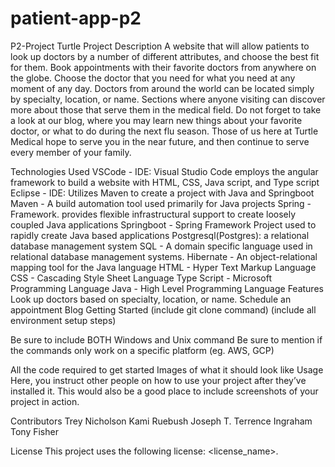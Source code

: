 # patient-app-p2
P2-Project Turtle
Project Description
A website that will allow patients to look up doctors by a number of different attributes, and choose the best fit for them. Book appointments with their favorite doctors from anywhere on the globe. Choose the doctor that you need for what you need at any moment of any day. Doctors from around the world can be located simply by specialty, location, or name. Sections where anyone visiting can discover more about those that serve them in the medical field. Do not forget to take a look at our blog, where you may learn new things about your favorite doctor, or what to do during the next flu season. Those of us here at Turtle Medical hope to serve you in the near future, and then continue to serve every member of your family.

Technologies Used
VSCode - IDE: Visual Studio Code employs the angular framework to build a website with HTML, CSS, Java script, and Type script
Eclipse - IDE: Utilizes Maven to create a project with Java and Springboot
Maven - A build automation tool used primarily for Java projects
Spring - Framework. provides flexible infrastructural support to create loosely coupled Java applications
Springboot - Spring Framework Project used to rapidly create Java based applications
Postgresql(Postgres): a relational database management system
SQL - A domain specific language used in relational database management systems.
Hibernate - An object-relational mapping tool for the Java language
HTML - Hyper Text Markup Language
CSS - Cascading Style Sheet Language
Type Script - Microsoft Programming Language
Java - High Level Programming Language
Features
Look up doctors based on specialty, location, or name.
Schedule an appointment
Blog
Getting Started
(include git clone command) (include all environment setup steps)

Be sure to include BOTH Windows and Unix command
Be sure to mention if the commands only work on a specific platform (eg. AWS, GCP)

All the code required to get started
Images of what it should look like
Usage
Here, you instruct other people on how to use your project after they’ve installed it. This would also be a good place to include screenshots of your project in action.

Contributors
Trey Nicholson Kami Ruebush Joseph T. Terrence Ingraham Tony Fisher

License
This project uses the following license: <license_name>.
